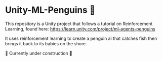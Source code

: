 # Unity-ML-Penguins :penguin:

This repository is a Unity project that follows a tutorial on Reinforcement Learning, found here: https://learn.unity.com/project/ml-agents-penguins

It uses reinforcement learning to create a penguin ai that catches fish then brings it back to its babies on the shore.

:construction_worker: Currently under construction :construction:
